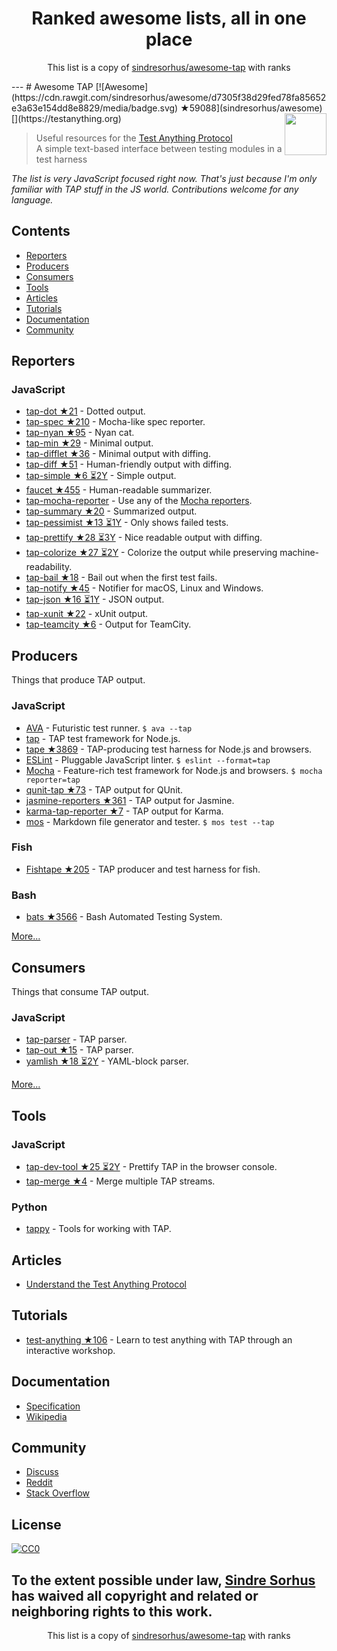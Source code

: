 <h1 align="center">
Ranked awesome lists, all in one place
</h1>
<p align="center">
	This list is a copy of <a href="sindresorhus/awesome-tap">sindresorhus/awesome-tap</a> with ranks
</p>
---
# Awesome TAP [![Awesome](https://cdn.rawgit.com/sindresorhus/awesome/d7305f38d29fed78fa85652e3a63e154dd8e8829/media/badge.svg) ★59088](sindresorhus/awesome) [<img src="https://testanything.org/images/tap.png" width="67" align="right">](https://testanything.org)


> Useful resources for the [Test Anything Protocol](https://testanything.org)<br>
> A simple text-based interface between testing modules in a test harness

*The list is very JavaScript focused right now. That's just because I'm only familiar with TAP stuff in the JS world. Contributions welcome for any language.*


## Contents

- [Reporters](#reporters)
- [Producers](#producers)
- [Consumers](#consumers)
- [Tools](#tools)
- [Articles](#articles)
- [Tutorials](#tutorials)
- [Documentation](#documentation)
- [Community](#community)


## Reporters

### JavaScript

- [tap-dot ★21](scottcorgan/tap-dot) - Dotted output.
- [tap-spec ★210](scottcorgan/tap-spec) - Mocha-like spec reporter.
- [tap-nyan ★95](calvinmetcalf/tap-nyan) - Nyan cat.
- [tap-min ★29](gummesson/tap-min) - Minimal output.
- [tap-difflet ★36](namuol/tap-difflet) - Minimal output with diffing.
- [tap-diff ★51](axross/tap-diff) - Human-friendly output with diffing.
- [tap-simple ★6 ⏳2Y](joeybaker/tap-simple) - Simple output.
- [faucet ★455](substack/faucet) - Human-readable summarizer.
- [tap-mocha-reporter](https://github.com/isaacs/tap-mocha-reporter) - Use any of the [Mocha reporters](https://github.com/isaacs/tap-mocha-reporter/tree/master/lib/reporters).
- [tap-summary ★20](zoubin/tap-summary) - Summarized output.
- [tap-pessimist ★13 ⏳1Y](clux/tap-pessimist) - Only shows failed tests.
- [tap-prettify ★28 ⏳3Y](toolness/tap-prettify) - Nice readable output with diffing.
- [tap-colorize ★27 ⏳2Y](substack/tap-colorize) - Colorize the output while preserving machine-readability.
- [tap-bail ★18](juliangruber/tap-bail) - Bail out when the first test fails.
- [tap-notify ★45](axross/tap-notify) - Notifier for macOS, Linux and Windows.
- [tap-json ★16 ⏳1Y](gummesson/tap-json) - JSON output.
- [tap-xunit ★22](aghassemi/tap-xunit) - xUnit output.
- [tap-teamcity ★6](smockle/tap-teamcity) - Output for TeamCity.


## Producers

Things that produce TAP output.

### JavaScript

- [AVA](https://github.com/sindresorhus/ava) - Futuristic test runner. `$ ava --tap`
- [tap](https://github.com/isaacs/node-tap) - TAP test framework for Node.js.
- [tape ★3869](substack/tape) - TAP-producing test harness for Node.js and browsers.
- [ESLint](http://eslint.org/docs/user-guide/formatters/#tap) - Pluggable JavaScript linter. `$ eslint --format=tap`
- [Mocha](https://mochajs.org) - Feature-rich test framework for Node.js and browsers. `$ mocha reporter=tap`
- [qunit-tap ★73](twada/qunit-tap) - TAP output for QUnit.
- [jasmine-reporters ★361](larrymyers/jasmine-reporters) - TAP output for Jasmine.
- [karma-tap-reporter ★7](fumiakiy/karma-tap-reporter) - TAP output for Karma.
- [mos](https://github.com/zkochan/mos) - Markdown file generator and tester. `$ mos test --tap`

### Fish

- [Fishtape ★205](fisherman/fishtape) - TAP producer and test harness for fish.

### Bash

- [bats ★3566](sstephenson/bats) - Bash Automated Testing System.

[More...](https://testanything.org/producers.html)


## Consumers

Things that consume TAP output.

### JavaScript

- [tap-parser](https://github.com/substack/tap-parser) - TAP parser.
- [tap-out ★15](scottcorgan/tap-out) - TAP parser.
- [yamlish ★18 ⏳2Y](isaacs/yamlish) - YAML-block parser.

[More...](https://testanything.org/consumers.html)


## Tools

### JavaScript

- [tap-dev-tool ★25 ⏳2Y](Jam3/tap-dev-tool) - Prettify TAP in the browser console.
- [tap-merge ★4](anko/tap-merge) - Merge multiple TAP streams.

### Python

- [tappy](https://github.com/mblayman/tappy) - Tools for working with TAP.


## Articles

- [Understand the Test Anything Protocol](http://www.effectiveperlprogramming.com/2011/05/understand-the-test-anything-protocol/)


## Tutorials

- [test-anything ★106](finnp/test-anything) - Learn to test anything with TAP through an interactive workshop.


## Documentation

- [Specification](https://testanything.org/tap-version-13-specification.html)
- [Wikipedia](https://en.wikipedia.org/wiki/Test_Anything_Protocol)


## Community

- [Discuss](https://github.com/TestAnything/Specification/issues)
- [Reddit](https://www.reddit.com/r/testanythingprotocol)
- [Stack Overflow](http://stackoverflow.com/questions/tagged/tap)


## License

[![CC0](http://mirrors.creativecommons.org/presskit/buttons/88x31/svg/cc-zero.svg)](https://creativecommons.org/publicdomain/zero/1.0/)

To the extent possible under law, [Sindre Sorhus](http://sindresorhus.com) has waived all copyright and related or neighboring rights to this work.
---
<p align="center">
	This list is a copy of <a href="sindresorhus/awesome-tap">sindresorhus/awesome-tap</a> with ranks
</p>
<script>
  (function(i,s,o,g,r,a,m){i['GoogleAnalyticsObject']=r;i[r]=i[r]||function(){
  (i[r].q=i[r].q||[]).push(arguments)},i[r].l=1*new Date();a=s.createElement(o),
  m=s.getElementsByTagName(o)[0];a.async=1;a.src=g;m.parentNode.insertBefore(a,m)
  })(window,document,'script','https://www.google-analytics.com/analytics.js','ga');

  ga('create', 'UA-100705027-1', 'auto');
  ga('send', 'pageview');

</script>
